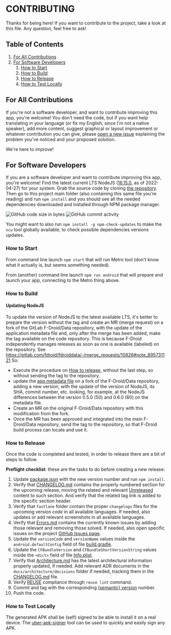 <!--
© 2021-2022 Marco Bresciani

Copying and distribution of this file, with or without modification,
are permitted in any medium without royalty provided the copyright
notice and this notice are preserved.
This file is offered as-is, without any warranty.

SPDX-FileCopyrightText: 2021-2022 Marco Bresciani

SPDX-License-Identifier: FSFAP
-->
# CONTRIBUTING
Thanks for being here!
If you want to contribute to the project, take a look at this file.
Any question, feel free to ask!

## Table of Contents
1. [For All Contributions](#for-all-contributions)
1. [For Software Developers](#for-software-developers)
   1. [How to Start](#how-to-start)
   1. [How to Build](#how-to-build)
   1. [How to Release](#how-to-release)
   1. [How to Test Locally](#how-to-test-locally)

## For All Contributions
If you're not a software developer, and want to contribute improving
this app, you're welcome!
You don't need the code, but if you want help translating in your
language (or fix my English, since I'm not a native speaker), add more
content, suggest graphical or layout improvement or whatever
contribution you can give, please [open a new
issue](https://github.com/marcoXbresciani/TKCompanionApp/issues)
explaining the problem you've noticed and your proposed solution.

We're here to improve!

## For Software Developers
If you are a software developer and want to contribute improving this
app, you're welcome!
Find the latest current LTS NodeJS
([16.15.0](https://nodejs.org/download/release/latest-gallium/), as of
2022-04-27) for your system.
Grab the source code by cloning
[the repository](https://github.com/marcoXbresciani/TKCompanionApp).
Then go to this project main folder (also containing this same file
you're reading) and run `npm install` and you should see all the needed
dependencies downloaded and installed through NPM package manager.

![GitHub code size in bytes](https://img.shields.io/github/languages/code-size/marcoXbresciani/TKCompanionApp?logo=github&style=plastic)
![GitHub commit activity](https://img.shields.io/github/commit-activity/m/marcoXbresciani/TKCompanionApp?logo=github&style=plastic)

You might want to also run `npm install -g npm-check-updates` to make
the `ncu` tool globally available, to check possible dependencies
versions updates.

### How to Start
From command line launch `npm start` that will run Metro tool (don't
know what it actually is, but seems something needed).

From (another) command line launch `npm run android` that will prepare
and launch your app, connecting to the Metro thing above.

### How to Build

#### Updating NodeJS
To update the version of NodeJS to the latest available LTS, it's better
to prepare the version without the tag and create an MR (merge request)
on a fork of the GitLab F-Droid/Data repository, with the update of the
application metadata file and, only after the merge has been added, make
the tag available on the code repository.
This is because F-Droid independently manages releases as soon as one is
available (labeled) on the repository.
See https://gitlab.com/fdroid/fdroiddata/-/merge_requests/10826#note_895731121
So:
* Execute the procedure on [How to release](#how-to-release), without
  the last step, so without sending the tag to the repository.
* update the
  [app metadata file](https://gitlab.com/fdroid/fdroiddata/-/blob/master/metadata/name.bresciani.marco.tkcompanionapp.yml)
  on a fork of the F-Droid/Data repository, adding a new version, with
  the update of the version of NodeJS, its SHA, commit number, etc.
  looking, for example, at the NodeJS differences between the version
  0.5.0 (50) and 0.6.0 (60) on the metadata file.
* Create an MR on the original F-Droid/Data repository with this
  modification from the fork.
* Once the MR has been approved and integrated into the main
  F-Droid/Data repository, send the tag to the repository, so that
  F-Droid build process can locate and use it.

### How to Release
Once the code is completed and tested, in order to release there are a
bit of steps to follow.

**Preflight checklist**: these are the tasks to do before creating a new
release:
1. Update [package.json](/package.json) with the new version number and
   run `npm install`.
1. Verify that [CHANGELOG.md](/CHANGELOG.md) contains the properly
   numbered section for the upcoming release, moving the related and
   relevant [Unreleased](/CHANGELOG.md) content to such section.
   And verify that the related tag link is added to the specific section
   header.
1. Verify that `fastlane` folder contain the proper `changelogs` files
   for the upcoming version *code* in all available languages.
   If needed, also updates or add relevant screenshots in all available
   languages.
1. Verify that [Errors.md](Errors.md) contains the currently known
   issues by adding those relevant and removing those solved.
   If needed, also open specific issues on the project
   [GitHub Issues page](https://github.com/marcoXbresciani/TKCompanionApp/issues).
1. Update the `versionCode` and `versionName` values inside the
   `android.defaultConfig` field of file
   [build.gradle](/android/app/build.gradle).
1. Update the `CFBundleVersion` and `CFBundleShortVersionString` values
   inside the `<dict>` field of file
   [Info.plist](/ios/TKCompanionApp/Info.plist).
1. Verify that [Architecture.md](architecture/Architecture.md)
   has the latest architectural information properly updated, if needed.
   Add relevant ADR documents in the `docs/architecture/decisions`
   folder if needed, tracking them in the [CHANGELOG.md](/CHANGELOG.md)
   file.
1. Verify [REUSE](https://reuse.software/) compliance through
   `reuse lint` command.
1. Commit and tag with the corresponding
   [(semantic) version](https://semver.org/) number.
1. Push the code.

### How to Test Locally
The generated APK shall be (self) signed to be able to install it on a
real device.
The [uber-apk-signer](https://github.com/patrickfav/uber-apk-signer)
tool can be used to quickly and easily sign any APK.
